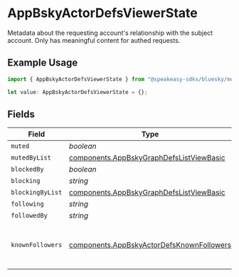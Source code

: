# AppBskyActorDefsViewerState

Metadata about the requesting account's relationship with the subject account. Only has meaningful content for authed requests.

## Example Usage

```typescript
import { AppBskyActorDefsViewerState } from "@speakeasy-sdks/bluesky/models/components";

let value: AppBskyActorDefsViewerState = {};
```

## Fields

| Field                                                                                                  | Type                                                                                                   | Required                                                                                               | Description                                                                                            |
| ------------------------------------------------------------------------------------------------------ | ------------------------------------------------------------------------------------------------------ | ------------------------------------------------------------------------------------------------------ | ------------------------------------------------------------------------------------------------------ |
| `muted`                                                                                                | *boolean*                                                                                              | :heavy_minus_sign:                                                                                     | N/A                                                                                                    |
| `mutedByList`                                                                                          | [components.AppBskyGraphDefsListViewBasic](../../models/components/appbskygraphdefslistviewbasic.md)   | :heavy_minus_sign:                                                                                     | N/A                                                                                                    |
| `blockedBy`                                                                                            | *boolean*                                                                                              | :heavy_minus_sign:                                                                                     | N/A                                                                                                    |
| `blocking`                                                                                             | *string*                                                                                               | :heavy_minus_sign:                                                                                     | N/A                                                                                                    |
| `blockingByList`                                                                                       | [components.AppBskyGraphDefsListViewBasic](../../models/components/appbskygraphdefslistviewbasic.md)   | :heavy_minus_sign:                                                                                     | N/A                                                                                                    |
| `following`                                                                                            | *string*                                                                                               | :heavy_minus_sign:                                                                                     | N/A                                                                                                    |
| `followedBy`                                                                                           | *string*                                                                                               | :heavy_minus_sign:                                                                                     | N/A                                                                                                    |
| `knownFollowers`                                                                                       | [components.AppBskyActorDefsKnownFollowers](../../models/components/appbskyactordefsknownfollowers.md) | :heavy_minus_sign:                                                                                     | The subject's followers whom you also follow                                                           |